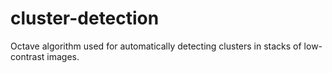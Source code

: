 # cluster-detection
Octave algorithm used for automatically detecting clusters in stacks of low-contrast images.
